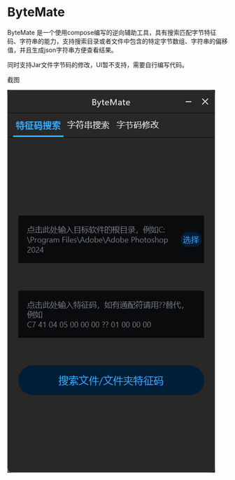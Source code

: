 # ByteMate

ByteMate 是一个使用compose编写的逆向辅助工具，具有搜索匹配字节特征码、字符串的能力，支持搜索目录或者文件中包含的特定字节数组、字符串的偏移值，并且生成json字符串方便查看结果。

同时支持Jar文件字节码的修改，UI暂不支持，需要自行编写代码。

截图

![特征码搜索](readme/pic/byte_search.png)
